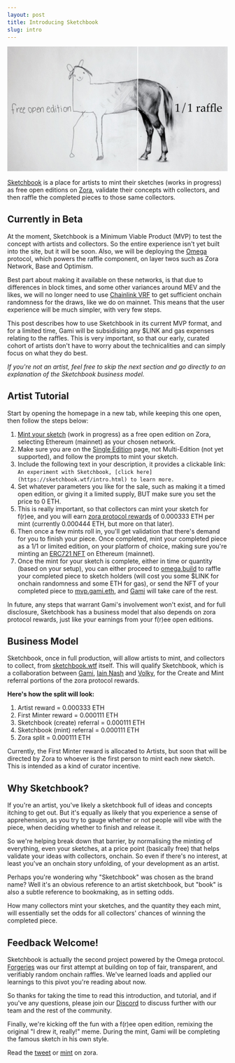 ```yaml
---
layout: post
title: Introducing Sketchbook
slug: intro
---
```


![](https://github.com/0xigami/sketchbook/blob/master/assets/images/comics/sketchbook-intro.jpg?raw=true)

[Sketchbook](https://sketchbook.wtf) is a place for artists to mint their sketches (works in progress) as free open editions on [Zora](https://zora.co), validate their concepts with collectors, and then raffle the completed pieces to those same collectors.

## Currently in Beta

At the moment, Sketchbook is a Minimum Viable Product (MVP) to test the concept with artists and collectors. So the entire experience isn't yet built into the site, but it will be soon. Also, we will be deploying the [Omega](https://omega.build) protocol, which powers the raffle component, on layer twos such as Zora Network, Base and Optimism.

Best part about making it available on these networks, is that due to differences in block times, and some other variances around MEV and the likes, we will no longer need to use [Chainlink VRF](https://chain.link/vrf) to get sufficient onchain randomness for the draws, like we do on mainnet. This means that the user experience will be much simpler, with very few steps.

This post describes how to use Sketchbook in its current MVP format, and for a limited time, Gami will be subsidising any $LINK and gas expenses relating to the raffles. This is very important, so that our early, curated cohort of artists don't have to worry about the technicalities and can simply focus on what they do best.

*If you're not an artist, feel free to skip the next section and go directly to an explanation of the Sketchbook business model.*

## Artist Tutorial

Start by opening the homepage in a new tab, while keeping this one open, then follow the steps below:

1. [Mint your sketch](https://zora.co/create/single-edition) (work in progress) as a free open edition on Zora, selecting Ethereum (mainnet) as your chosen network.
2. Make sure you are on the [Single Edition](https://zora.co/create/single-edition) page, not Multi-Edition (not yet supported), and follow the prompts to mint your sketch.
3. Include the following text in your description, it provides a clickable link: `An experiment with Sketchbook, [click here](https://sketchbook.wtf/intro.html) to learn more.` 
4. Set whatever parameters you like for the sale, such as making it a timed open edition, or giving it a limited supply, BUT make sure you set the price to 0 ETH. 
5. This is really important, so that collectors can mint your sketch for f\(r\)ee, and you will earn [zora protocol rewards](https://support.zora.co/en/articles/8192123-understanding-protocol-rewards-on-zora) of 0.000333 ETH per mint (currently 0.000444 ETH, but more on that later).
6.  Then once a few mints roll in, you'll get validation that there's demand for you to finish your piece. Once completed, mint your completed piece as a 1/1 or limited edition, on your platform of choice, making sure you're minting an [ERC721 NFT](https://ethereum.org/en/developers/docs/standards/tokens/erc-721/) on Ethereum (mainnet).
7.  Once the mint for your sketch is complete, either in time or quantity (based on your setup), you can either proceed to [omega.build](https://omega.build) to raffle your completed piece to sketch holders (will cost you some $LINK for onchain randomness and some ETH for gas), or send the NFT of your completed piece to [mvp.gami.eth](https://etherscan.io/address/0x7F72a611fF56e930a61d8c34BD68D7a830506D03), and [Gami](https://gami.wtf) will take care of the rest.

In future, any steps that warrant Gami's involvement won't exist, and for full disclosure, Sketchbook has a business model that also depends on zora protocol rewards, just like your earnings from your f\(r\)ee open editions. 

## Business Model

Sketchbook, once in full production, will allow artists to mint, and collectors to collect, from [sketchbook.wtf](https://sketchbook.wtf) itself. This will qualify Sketchbook, which is a collaboration between [Gami](https://twitter.com/0xigami), [Iain Nash](https://twitter.com/isiain) and [Volky](https://twitter.com/volkyeth), for the Create and Mint referral portions of the zora protocol rewards.

**Here's how the split will look:**

1. Artist reward = 0.000333 ETH
2. First Minter reward = 0.000111 ETH
3. Sketchbook (create) referral = 0.000111 ETH
4. Sketchbook (mint) referral = 0.000111 ETH
5. Zora split = 0.000111 ETH

Currently, the First Minter reward is allocated to Artists, but soon that will be directed by Zora to whoever is the first person to mint each new sketch. This is intended as a kind of curator incentive. 

## Why Sketchbook?

If you're an artist, you've likely a sketchbook full of ideas and concepts itching to get out. But it's equally as likely that you experience a sense of apprehension, as you try to gauge whether or not people will vibe with the piece, when deciding whether to finish and release it.

So we're helping break down that barrier, by normalising the minting of everything, even your sketches, at a price point (basically free) that helps validate your ideas with collectors, onchain. So even if there's no interest, at least you've an onchain story unfolding, of your development as an artist.

Perhaps you're wondering why "Sketchbook" was chosen as the brand name? Well it's an obvious reference to an artist sketchbook, but "book" is also a subtle reference to bookmaking, as in setting odds. 

How many collectors mint your sketches, and the quantity they each mint, will essentially set the odds for all collectors' chances of winning the completed piece. 

## Feedback Welcome!

Sketchbook is actually the second project powered by the Omega protocol. [Forgeries](https://forgeries.wtf) was our first attempt at building on top of fair, transparent, and verifiably random onchain raffles. We've learned loads and applied our learnings to this pivot you're reading about now. 

So thanks for taking the time to read this introduction, and tutorial, and if you've any questions, please join our [Discord](https://discord.gg/2ZrssBNbp2) to discuss further with our team and the rest of the community.

Finally, we're kicking off the fun with a f\(r\)ee open edition, remixing the original "I drew it, really!" meme. During the mint, Gami will be completing the famous sketch in his own style. 

Read the [tweet](https://twitter.com/0xigami/status/1707293806113210534) or [mint](https://zora.co/collect/eth:0x270c9268087d5cacd59de181af59ac9a507a6903) on zora.
